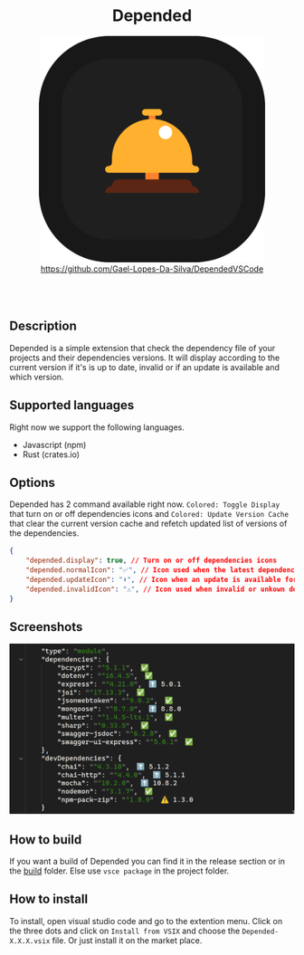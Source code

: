 <div align="center">
	<h1>Depended</h1>
</div>

<div align="center">
	<img width="400px" src="./resources/logo.png" alt="">
</div>

<div align="center">
    <a href="https://github.com/Gael-Lopes-Da-Silva/DependedVSCode">https://github.com/Gael-Lopes-Da-Silva/DependedVSCode</a>
</div>

<br>

<div align="center">
	<img src="https://img.shields.io/visual-studio-marketplace/r/gael-lopes-da-silva.depended?style=for-the-badge&labelColor=000000" alt="">
	<img src="https://img.shields.io/visual-studio-marketplace/i/gael-lopes-da-silva.depended?style=for-the-badge&labelColor=000000" alt="">
	<img src="https://img.shields.io/visual-studio-marketplace/d/gael-lopes-da-silva.depended?style=for-the-badge&labelColor=000000" alt="">
</div>

<div align="center">
	<a href="./LICENSE.md">
		<img src="https://img.shields.io/badge/license-BSD%203--Clause-blue?style=for-the-badge&labelColor=000000" alt="">
	</a>
</div>


Description
------------------------------------------------------------------

Depended is a simple extension that check the dependency file of your projects and their dependencies versions. It will display according to the current version if it's is up to date, invalid or if an update is available and which version.


Supported languages
------------------------------------------------------------------

Right now we support the following languages.
- Javascript (npm)
- Rust (crates.io)


Options
------------------------------------------------------------------

Depended has 2 command available right now. `Colored: Toggle Display` that turn on or off dependencies icons and `Colored: Update Version Cache` that clear the current version cache and refetch updated list of versions of the dependencies.

~~~json
{
    "depended.display": true, // Turn on or off dependencies icons
    "depended.normalIcon": "✅", // Icon used when the latest dependency is used
    "depended.updateIcon": "⬆️", // Icon when an update is available for the dependency
    "depended.invalidIcon": "⚠️", // Icon used when invalid or unkown dependency version used
}
~~~


Screenshots
------------------------------------------------------------------

![](./screenshots/depended_1.png)


How to build
------------------------------------------------------------------

If you want a build of Depended you can find it in the release section or in the [build](./build/) folder. Else use `vsce package` in the project folder.


How to install
------------------------------------------------------------------

To install, open visual studio code and go to the extention menu. Click on the three dots and click on `Install from VSIX` and choose the `Depended-X.X.X.vsix` file. Or just install it on the market place.